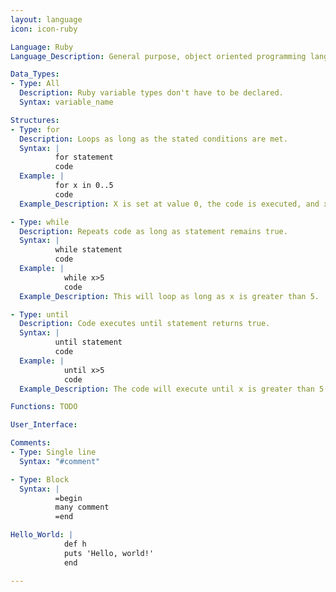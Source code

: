 ```yaml
---
layout: language
icon: icon-ruby

Language: Ruby
Language_Description: General purpose, object oriented programming language.

Data_Types:
- Type: All
  Description: Ruby variable types don't have to be declared.
  Syntax: variable_name

Structures:
- Type: for
  Description: Loops as long as the stated conditions are met.
  Syntax: |
          for statement
          code
  Example: |
          for x in 0..5
          code
  Example_Description: X is set at value 0, the code is executed, and x will increase by a value of 1 each execution.  The loop will end once the value of x is greater than 5.

- Type: while
  Description: Repeats code as long as statement remains true.
  Syntax: |
          while statement
          code
  Example: |
            while x>5
            code
  Example_Description: This will loop as long as x is greater than 5.

- Type: until
  Description: Code executes until statement returns true.
  Syntax: |
          until statement
          code
  Example: |
            until x>5
            code
  Example_Description: The code will execute until x is greater than 5.

Functions: TODO

User_Interface:

Comments:
- Type: Single line
  Syntax: "#comment"

- Type: Block
  Syntax: |
          =begin
          many comment
          =end

Hello_World: |
            def h
            puts 'Hello, world!'
            end

---
```


